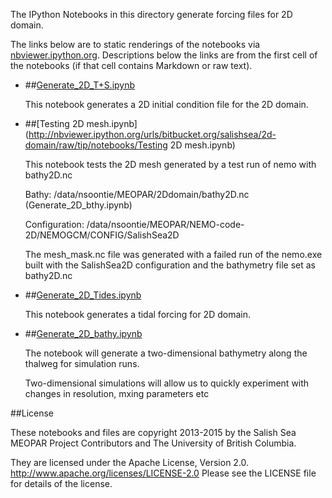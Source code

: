 The IPython Notebooks in this directory generate forcing files for 2D domain.

The links below are to static renderings of the notebooks via
[nbviewer.ipython.org](http://nbviewer.ipython.org/).
Descriptions below the links are from the first cell of the notebooks
(if that cell contains Markdown or raw text).

* ##[Generate_2D_T+S.ipynb](http://nbviewer.ipython.org/urls/bitbucket.org/salishsea/2d-domain/raw/tip/notebooks/Generate_2D_T+S.ipynb)  
    
    This notebook generates a 2D initial condition file for the 2D domain.  

* ##[Testing 2D mesh.ipynb](http://nbviewer.ipython.org/urls/bitbucket.org/salishsea/2d-domain/raw/tip/notebooks/Testing 2D mesh.ipynb)  
    
    This notebook tests the 2D mesh generated by a test run of nemo with bathy2D.nc  
      
    Bathy: /data/nsoontie/MEOPAR/2Ddomain/bathy2D.nc (Generate_2D_bthy.ipynb)  
      
    Configuration: /data/nsoontie/MEOPAR/NEMO-code-2D/NEMOGCM/CONFIG/SalishSea2D  
      
    The mesh_mask.nc file was generated with a failed run of the nemo.exe built with the SalishSea2D configuration and the bathymetry file set as bathy2D.nc  


* ##[Generate_2D_Tides.ipynb](http://nbviewer.ipython.org/urls/bitbucket.org/salishsea/2d-domain/raw/tip/notebooks/Generate_2D_Tides.ipynb)  
    
    This notebook generates a tidal forcing for 2D domain.  

* ##[Generate_2D_bathy.ipynb](http://nbviewer.ipython.org/urls/bitbucket.org/salishsea/2d-domain/raw/tip/notebooks/Generate_2D_bathy.ipynb)  
    
    The notebook will generate a two-dimensional bathymetry along the thalweg for simulation runs.  
      
    Two-dimensional simulations will allow us to quickly experiment with changes in resolution, mxing parameters etc  


##License

These notebooks and files are copyright 2013-2015
by the Salish Sea MEOPAR Project Contributors
and The University of British Columbia.

They are licensed under the Apache License, Version 2.0.
http://www.apache.org/licenses/LICENSE-2.0
Please see the LICENSE file for details of the license.
